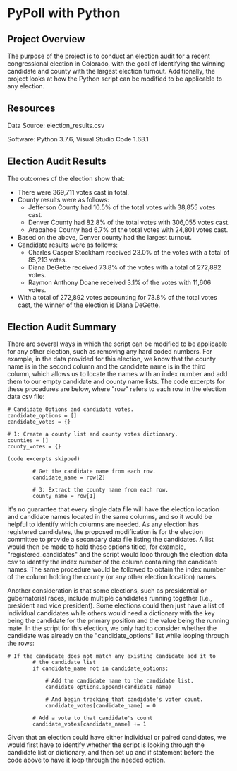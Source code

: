# PyPoll with Python

## Project Overview
The purpose of the project is to conduct an election audit for a recent congressional election in Colorado, with the goal of identifying the winning candidate and county with the largest election turnout. Additionally, the project looks at how the Python script can be modified to be applicable to any election.

## Resources
Data Source: election_results.csv

Software: Python 3.7.6, Visual Studio Code 1.68.1

## Election Audit Results
The outcomes of the election show that:
- There were 369,711 votes cast in total.
- County results were as follows:
  - Jefferson County had 10.5% of the total votes with 38,855 votes cast. 
  - Denver County had 82.8% of the total votes with 306,055 votes cast. 
  - Arapahoe County had 6.7% of the total votes with 24,801 votes cast.
- Based on the above, Denver county had the largest turnout.
- Candidate results were as follows:
  - Charles Casper Stockham received 23.0% of the votes with a total of 85,213 votes. 
  - Diana DeGette received 73.8% of the votes with a total of 272,892 votes. 
  - Raymon Anthony Doane received 3.1% of the votes with 11,606 votes.
- With a total of 272,892 votes accounting for 73.8% of the total votes cast, the winner of the election is Diana DeGette.
    
## Election Audit Summary
There are several ways in which the script can be modified to be applicable for any other election, such as removing any hard coded numbers. For example, in the data provided for this election, we know that the county name is in the second column and the candidate name is in the third column, which allows us to locate the names with an index number and add them to our empty candidate and county name lists. The code excerpts for these procedures are below, where "row" refers to each row in the election data csv file:

```
# Candidate Options and candidate votes.
candidate_options = []
candidate_votes = {}

# 1: Create a county list and county votes dictionary.
counties = []
county_votes = {}

(code excerpts skipped)

        # Get the candidate name from each row.
        candidate_name = row[2]

        # 3: Extract the county name from each row.
        county_name = row[1]
```
It's no guarantee that every single data file will have the election location and candidate names located in the same columns, and so it would be helpful to identify which columns are needed. As any election has registered candidates, the proposed modification is for the election committee to provide a secondary data file listing the candidates. A list would then be made to hold those options titled, for example, "registered_candidates" and the script would loop through the election data csv to identify the index number of the column containing the candidate names. The same procedure would be followed to obtain the index number of the column holding the county (or any other election location) names.

Another consideration is that some elections, such as presidential or gubernatorial races, include multiple candidates running together (i.e., president and vice president). Some elections could then just have a list of individual candidates while others would need a dictionary with the key being the candidate for the primary position and the value being the running mate. In the script for this election, we only had to consider whether the candidate was already on the "candidate_options" list while looping through the rows:

```
# If the candidate does not match any existing candidate add it to
        # the candidate list
        if candidate_name not in candidate_options:

            # Add the candidate name to the candidate list.
            candidate_options.append(candidate_name)

            # And begin tracking that candidate's voter count.
            candidate_votes[candidate_name] = 0

        # Add a vote to that candidate's count
        candidate_votes[candidate_name] += 1
```
Given that an election could have either individual or paired candidates, we would first have to identify whether the script is looking through the candidate list or dictionary, and then set up and if statement before the code above to have it loop through the needed option.

